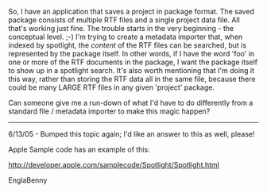

So, I have an application that saves a project in package format. The saved package consists of multiple RTF files and a single project data file. All that's working just fine. The trouble starts in the very beginning - the conceptual level. ;-) I'm trying to create a metadata importer that, when indexed by spotlight, the *content* of the RTF files can be searched, but is represented by the package itself. In other words, if I have the word 'foo' in one or more of the RTF documents in the package, I want the package itself to show up in a spotlight search. It's also worth mentioning that I'm doing it this way, rather than storing the RTF data all in the same file, because there could be many LARGE RTF files in any given 'project' package.

Can someone give me a run-down of what I'd have to do differently from a standard file / metadata importer to make this magic happen?

----

6/13/05 - Bumped this topic again; I'd like an answer to this as well, please!

Apple Sample code has an example of this:

http://developer.apple.com/samplecode/Spotlight/Spotlight.html

EnglaBenny

